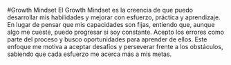 #Growth Mindset
El Growth Mindset es la creencia de que puedo desarrollar mis habilidades y mejorar con esfuerzo, 
práctica y aprendizaje. En lugar de pensar que mis capacidades son fijas, entiendo que, aunque algo me cueste, 
puedo progresar si soy constante. Acepto los errores como parte del proceso y busco oportunidades para aprender de ellos. 
Este enfoque me motiva a aceptar desafíos y perseverar frente a los obstáculos, sabiendo que cada esfuerzo me acerca más a mis metas.
